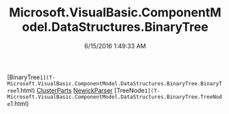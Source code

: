 ﻿---
title: Microsoft.VisualBasic.ComponentModel.DataStructures.BinaryTree
date: 6/15/2016 1:49:33 AM
---

[BinaryTree`1](T-Microsoft.VisualBasic.ComponentModel.DataStructures.BinaryTree.BinaryTree`1.html)
[ClusterParts](T-Microsoft.VisualBasic.ComponentModel.DataStructures.BinaryTree.ClusterParts.html)
[NewickParser](T-Microsoft.VisualBasic.ComponentModel.DataStructures.BinaryTree.NewickParser.html)
[TreeNode`1](T-Microsoft.VisualBasic.ComponentModel.DataStructures.BinaryTree.TreeNode`1.html)
